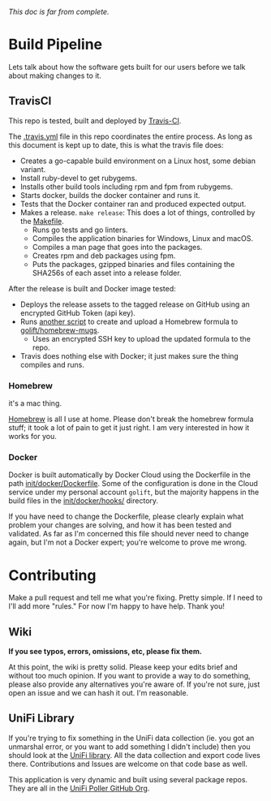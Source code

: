 _This doc is far from complete._

# Build Pipeline

Lets talk about how the software gets built for our users before we talk about
making changes to it.

## TravisCI

This repo is tested, built and deployed by [Travis-CI](https://travis-ci.org/unifi-poller/unifi-poller).

The [.travis.yml](.travis.yml) file in this repo coordinates the entire process.
As long as this document is kept up to date, this is what the travis file does:

-   Creates a go-capable build environment on a Linux host, some debian variant.
-   Install ruby-devel to get rubygems.
-   Installs other build tools including rpm and fpm from rubygems.
-   Starts docker, builds the docker container and runs it.
-   Tests that the Docker container ran and produced expected output.
-   Makes a release. `make release`: This does a lot of things, controlled by the [Makefile](Makefile).
    -   Runs go tests and go linters.
    -   Compiles the application binaries for Windows, Linux and macOS.
    -   Compiles a man page that goes into the packages.
    -   Creates rpm and deb packages using fpm.
    -   Puts the packages, gzipped binaries and files containing the SHA256s of each asset into a release folder.

After the release is built and Docker image tested:
-   Deploys the release assets to the tagged release on GitHub using an encrypted GitHub Token (api key).
-   Runs [another script](scripts/formula-deploy.sh) to create and upload a Homebrew formula to [golift/homebrew-mugs](https://github.com/golift/homebrew-mugs).
    -   Uses an encrypted SSH key to upload the updated formula to the repo.
-   Travis does nothing else with Docker; it just makes sure the thing compiles and runs.

### Homebrew

it's a mac thing.

[Homebrew](https://brew.sh) is all I use at home. Please don't break the homebrew
formula stuff; it took a lot of pain to get it just right. I am very interested
in how it works for you.

### Docker

Docker is built automatically by Docker Cloud using the Dockerfile in the path
[init/docker/Dockerfile](init/docker/Dockerfile). Some of the configuration is
done in the Cloud service under my personal account `golift`, but the majority
happens in the build files in the [init/docker/hooks/](init/docker/hooks/) directory.

If you have need to change the Dockerfile, please clearly explain what problem your
changes are solving, and how it has been tested and validated. As far as I'm
concerned this file should never need to change again, but I'm not a Docker expert;
you're welcome to prove me wrong.

# Contributing

Make a pull request and tell me what you're fixing. Pretty simple. If I need to
I'll add more "rules." For now I'm happy to have help. Thank you!

## Wiki

**If you see typos, errors, omissions, etc, please fix them.**

At this point, the wiki is pretty solid. Please keep your edits brief and without
too much opinion. If you want to provide a way to do something, please also provide
any alternatives you're aware of. If you're not sure, just open an issue and we can
hash it out. I'm reasonable.

## UniFi Library

If you're trying to fix something in the UniFi data collection (ie. you got an
unmarshal error, or you want to add something I didn't include) then you
should look at the [UniFi library](https://github.com/unifi-poller/unifi). All the
data collection and export code lives there. Contributions and Issues are welcome
on that code base as well.

This application is very dynamic and built using several package repos.
They are all in the [UniFi Poller GitHub Org](https://github.com/unifi-poller).

